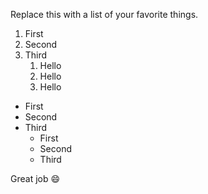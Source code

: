 Replace this with a list of your favorite things.

1. First
2. Second
3. Third
   1. Hello
   2. Hello
   3. Hello
   
* First
* Second
* Third
  * First
  * Second
  * Third
  
Great job :smile:
